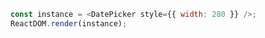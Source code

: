 <!--start-code-->

```js
const instance = <DatePicker style={{ width: 280 }} />;
ReactDOM.render(instance);
```

<!--end-code-->
